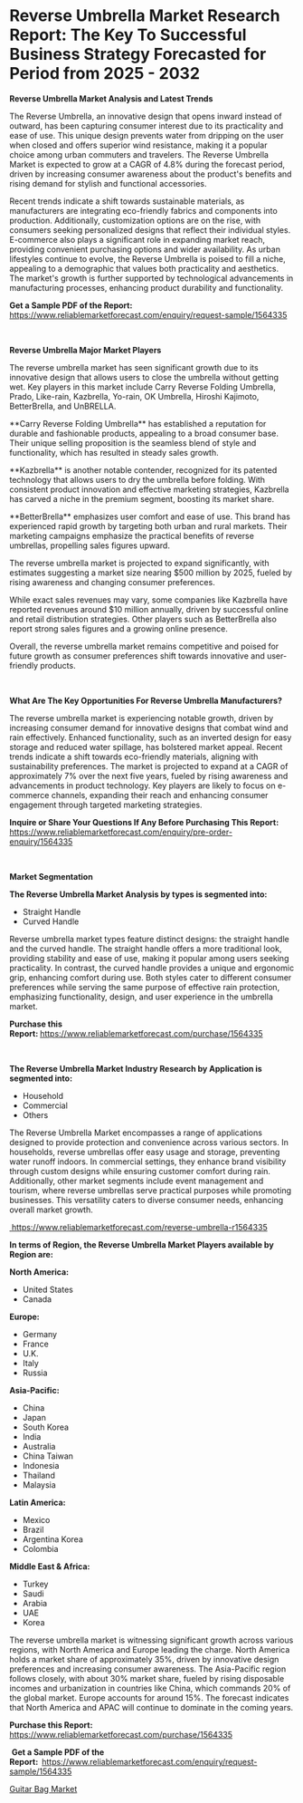 <p><h1>Reverse Umbrella Market Research Report: The Key To Successful Business Strategy Forecasted for Period from 2025 - 2032</h1></p><p><strong>Reverse Umbrella Market Analysis and Latest Trends</strong></p>
<p><p>The Reverse Umbrella, an innovative design that opens inward instead of outward, has been capturing consumer interest due to its practicality and ease of use. This unique design prevents water from dripping on the user when closed and offers superior wind resistance, making it a popular choice among urban commuters and travelers. The Reverse Umbrella Market is expected to grow at a CAGR of 4.8% during the forecast period, driven by increasing consumer awareness about the product's benefits and rising demand for stylish and functional accessories.</p><p>Recent trends indicate a shift towards sustainable materials, as manufacturers are integrating eco-friendly fabrics and components into production. Additionally, customization options are on the rise, with consumers seeking personalized designs that reflect their individual styles. E-commerce also plays a significant role in expanding market reach, providing convenient purchasing options and wider availability. As urban lifestyles continue to evolve, the Reverse Umbrella is poised to fill a niche, appealing to a demographic that values both practicality and aesthetics. The market's growth is further supported by technological advancements in manufacturing processes, enhancing product durability and functionality.</p></p>
<p><strong>Get a Sample PDF of the Report:&nbsp;</strong> <a href="https://www.reliablemarketforecast.com/enquiry/request-sample/1564335?utm_campaign=1840&utm_medium=2&utm_source=Github&utm_content=ia&utm_term=06022025&utm_id=reverse-umbrella">https://www.reliablemarketforecast.com/enquiry/request-sample/1564335</a></p>
<p>&nbsp;</p>
<p><strong>Reverse Umbrella Major Market Players</strong></p>
<p><p>The reverse umbrella market has seen significant growth due to its innovative design that allows users to close the umbrella without getting wet. Key players in this market include Carry Reverse Folding Umbrella, Prado, Like-rain, Kazbrella, Yo-rain, OK Umbrella, Hiroshi Kajimoto, BetterBrella, and UnBRELLA.</p><p>**Carry Reverse Folding Umbrella** has established a reputation for durable and fashionable products, appealing to a broad consumer base. Their unique selling proposition is the seamless blend of style and functionality, which has resulted in steady sales growth.</p><p>**Kazbrella** is another notable contender, recognized for its patented technology that allows users to dry the umbrella before folding. With consistent product innovation and effective marketing strategies, Kazbrella has carved a niche in the premium segment, boosting its market share.</p><p>**BetterBrella** emphasizes user comfort and ease of use. This brand has experienced rapid growth by targeting both urban and rural markets. Their marketing campaigns emphasize the practical benefits of reverse umbrellas, propelling sales figures upward.</p><p>The reverse umbrella market is projected to expand significantly, with estimates suggesting a market size nearing $500 million by 2025, fueled by rising awareness and changing consumer preferences. </p><p>While exact sales revenues may vary, some companies like Kazbrella have reported revenues around $10 million annually, driven by successful online and retail distribution strategies. Other players such as BetterBrella also report strong sales figures and a growing online presence.</p><p>Overall, the reverse umbrella market remains competitive and poised for future growth as consumer preferences shift towards innovative and user-friendly products.</p></p>
<p>&nbsp;</p>
<p><strong>What Are The Key Opportunities For Reverse Umbrella Manufacturers?</strong></p>
<p><p>The reverse umbrella market is experiencing notable growth, driven by increasing consumer demand for innovative designs that combat wind and rain effectively. Enhanced functionality, such as an inverted design for easy storage and reduced water spillage, has bolstered market appeal. Recent trends indicate a shift towards eco-friendly materials, aligning with sustainability preferences. The market is projected to expand at a CAGR of approximately 7% over the next five years, fueled by rising awareness and advancements in product technology. Key players are likely to focus on e-commerce channels, expanding their reach and enhancing consumer engagement through targeted marketing strategies.</p></p>
<p><strong>Inquire or Share Your Questions If Any Before Purchasing This Report:</strong> <a href="https://www.reliablemarketforecast.com/enquiry/pre-order-enquiry/1564335?utm_campaign=1840&utm_medium=2&utm_source=Github&utm_content=ia&utm_term=06022025&utm_id=reverse-umbrella">https://www.reliablemarketforecast.com/enquiry/pre-order-enquiry/1564335</a></p>
<p>&nbsp;</p>
<p><strong>Market Segmentation</strong></p>
<p><strong>The Reverse Umbrella Market Analysis by types is segmented into:</strong></p>
<p><ul><li>Straight Handle</li><li>Curved Handle</li></ul></p>
<p><p>Reverse umbrella market types feature distinct designs: the straight handle and the curved handle. The straight handle offers a more traditional look, providing stability and ease of use, making it popular among users seeking practicality. In contrast, the curved handle provides a unique and ergonomic grip, enhancing comfort during use. Both styles cater to different consumer preferences while serving the same purpose of effective rain protection, emphasizing functionality, design, and user experience in the umbrella market.</p></p>
<p><strong>Purchase this Report:&nbsp;</strong><a href="https://www.reliablemarketforecast.com/purchase/1564335?utm_campaign=1840&utm_medium=2&utm_source=Github&utm_content=ia&utm_term=06022025&utm_id=reverse-umbrella">https://www.reliablemarketforecast.com/purchase/1564335</a></p>
<p>&nbsp;</p>
<p><strong>The Reverse Umbrella Market Industry Research by Application is segmented into:</strong></p>
<p><ul><li>Household</li><li>Commercial</li><li>Others</li></ul></p>
<p><p>The Reverse Umbrella Market encompasses a range of applications designed to provide protection and convenience across various sectors. In households, reverse umbrellas offer easy usage and storage, preventing water runoff indoors. In commercial settings, they enhance brand visibility through custom designs while ensuring customer comfort during rain. Additionally, other market segments include event management and tourism, where reverse umbrellas serve practical purposes while promoting businesses. This versatility caters to diverse consumer needs, enhancing overall market growth.</p></p>
<p><a href="https://www.reliablemarketforecast.com/reverse-umbrella-r1564335?utm_campaign=1840&utm_medium=2&utm_source=Github&utm_content=ia&utm_term=06022025&utm_id=reverse-umbrella">&nbsp;https://www.reliablemarketforecast.com/reverse-umbrella-r1564335</a></p>
<p><strong>In terms of Region, the Reverse Umbrella Market Players available by Region are:</strong></p>
<p>
    <p> <strong> North America: </strong>
        <ul>
            <li>United States</li>
            <li>Canada</li>
        </ul>
        </p> 
    <p> <strong> Europe: </strong>
        <ul>
            <li>Germany</li>
            <li>France</li>
            <li>U.K.</li>
            <li>Italy</li>
            <li>Russia</li>
        </ul>
        </p> 
    <p> <strong> Asia-Pacific: </strong>
        <ul>
            <li>China</li>
            <li>Japan</li>
            <li>South Korea</li>
            <li>India</li>
            <li>Australia</li>
            <li>China Taiwan</li>
            <li>Indonesia</li>
            <li>Thailand</li>
            <li>Malaysia</li>
        </ul>
        </p> 
    <p> <strong> Latin America: </strong>
        <ul>
            <li>Mexico</li>
            <li>Brazil</li>
            <li>Argentina Korea</li>
            <li>Colombia</li>
        </ul>
        </p> 
    <p> <strong> Middle East & Africa: </strong>
        <ul>
            <li>Turkey</li>
            <li>Saudi</li>
            <li>Arabia</li>
            <li>UAE</li>
            <li>Korea</li>
        </ul>
    </p>
    </p>
<p><p>The reverse umbrella market is witnessing significant growth across various regions, with North America and Europe leading the charge. North America holds a market share of approximately 35%, driven by innovative design preferences and increasing consumer awareness. The Asia-Pacific region follows closely, with about 30% market share, fueled by rising disposable incomes and urbanization in countries like China, which commands 20% of the global market. Europe accounts for around 15%. The forecast indicates that North America and APAC will continue to dominate in the coming years.</p></p>
<p><strong>Purchase this Report: </strong><a href="https://www.reliablemarketforecast.com/purchase/1564335?utm_campaign=1840&utm_medium=2&utm_source=Github&utm_content=ia&utm_term=06022025&utm_id=reverse-umbrella">https://www.reliablemarketforecast.com/purchase/1564335</a></p>
<p>&nbsp;<strong>Get a Sample PDF of the Report:&nbsp;&nbsp;</strong><a href="https://www.reliablemarketforecast.com/enquiry/request-sample/1564335?utm_campaign=1840&utm_medium=2&utm_source=Github&utm_content=ia&utm_term=06022025&utm_id=reverse-umbrella">https://www.reliablemarketforecast.com/enquiry/request-sample/1564335</a></p>
<p><strong></strong></p>
<p><p><a href="https://github.com/vimar16th/Market-Research-Report-List-7/blob/main/guitar-bag-market.md?utm_campaign=1840&utm_medium=2&utm_source=Github&utm_content=ia&utm_term=06022025&utm_id=reverse-umbrella">Guitar Bag Market</a></p></p>